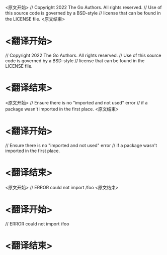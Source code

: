 
<原文开始>
// Copyright 2022 The Go Authors. All rights reserved.
// Use of this source code is governed by a BSD-style
// license that can be found in the LICENSE file.
<原文结束>

# <翻译开始>
// Copyright 2022 The Go Authors. All rights reserved.
// Use of this source code is governed by a BSD-style
// license that can be found in the LICENSE file.
# <翻译结束>


<原文开始>
// Ensure there is no "imported and not used" error
// if a package wasn't imported in the first place.
<原文结束>

# <翻译开始>
// Ensure there is no "imported and not used" error
// if a package wasn't imported in the first place.
# <翻译结束>


<原文开始>
// ERROR could not import \/foo
<原文结束>

# <翻译开始>
// ERROR could not import \/foo
# <翻译结束>


